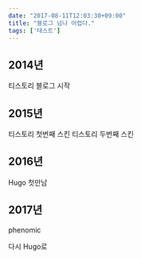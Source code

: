 ```yaml
---
date: "2017-08-11T12:03:30+09:00"
title: "블로그 넘나 어렵다."
tags: ['테스트']
---
```


## 2014년

티스토리 블로그 시작

## 2015년

티스토리 첫번째 스킨
티스토리 두번째 스킨

## 2016년 

Hugo 첫만남

## 2017년 

phenomic 

다시 Hugo로